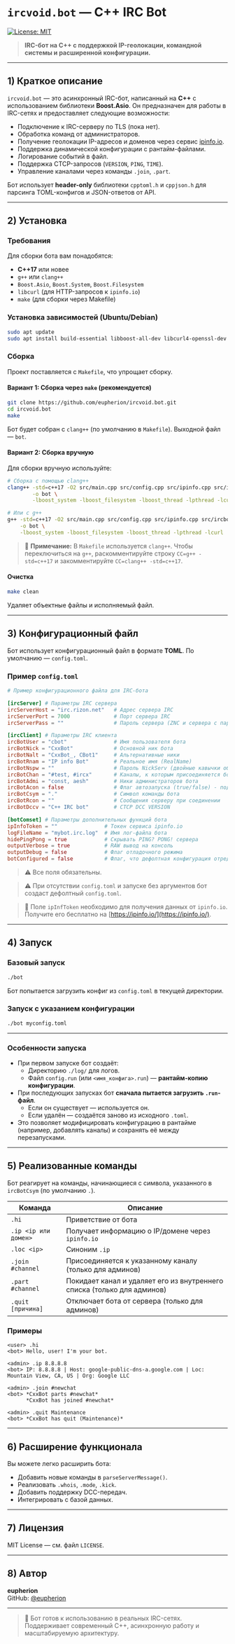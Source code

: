 # `ircvoid.bot` — C++ IRC Bot

[![License: MIT](https://img.shields.io/badge/License-MIT-yellow.svg)](https://opensource.org/licenses/MIT)

> **IRC-бот на C++ с поддержкой IP-геолокации, командной системы и расширенной конфигурации.**

---

## 1) Краткое описание

`ircvoid.bot` — это асинхронный IRC-бот, написанный на **C++** с использованием библиотеки **Boost.Asio**. Он предназначен для работы в IRC-сетях и предоставляет следующие возможности:

- Подключение к IRC-серверу по TLS (пока нет).
- Обработка команд от администраторов.
- Получение геолокации IP-адресов и доменов через сервис [ipinfo.io](https://ipinfo.io/).
- Поддержка динамической конфигурации с рантайм-файлами.
- Логирование событий в файл.
- Поддержка CTCP-запросов (`VERSION`, `PING`, `TIME`).
- Управление каналами через команды `.join`, `.part`.

Бот использует **header-only** библиотеки `cpptoml.h` и `cppjson.h` для парсинга TOML-конфигов и JSON-ответов от API.

---

## 2) Установка

### Требования

Для сборки бота вам понадобятся:

- **C++17** или новее
- `g++` или `clang++`
- `Boost.Asio`, `Boost.System`, `Boost.Filesystem`
- `libcurl` (для HTTP-запросов к `ipinfo.io`)
- `make` (для сборки через Makefile)

### Установка зависимостей (Ubuntu/Debian)

```bash
sudo apt update
sudo apt install build-essential libboost-all-dev libcurl4-openssl-dev clang
```

### Сборка

Проект поставляется с `Makefile`, что упрощает сборку.

#### Вариант 1: Сборка через `make` (рекомендуется)

```bash
git clone https://github.com/eupherion/ircvoid.bot.git
cd ircvoid.bot
make
```

Бот будет собран с `clang++` (по умолчанию в `Makefile`). Выходной файл — `bot`.

#### Вариант 2: Сборка вручную

Для сборки вручную используйте:

```bash
# Сборка с помощью clang++
clang++ -std=c++17 -O2 src/main.cpp src/config.cpp src/ipinfo.cpp src/ircbot.cpp \
        -o bot \
        -lboost_system -lboost_filesystem -lboost_thread -lpthread -lcurl

# Или с g++
g++ -std=c++17 -O2 src/main.cpp src/config.cpp src/ipinfo.cpp src/ircbot.cpp \
    -o bot \
    -lboost_system -lboost_filesystem -lboost_thread -lpthread -lcurl
```

> 🔧 **Примечание:** В `Makefile` используется `clang++`. Чтобы переключиться на `g++`, раскомментируйте строку `CC=g++ -std=c++17` и закомментируйте `CC=clang++ -std=c++17`.

#### Очистка

```bash
make clean
```

Удаляет объектные файлы и исполняемый файл.

---

## 3) Конфигурационный файл

Бот использует конфигурационный файл в формате **TOML**. По умолчанию — `config.toml`.

### Пример `config.toml`

```toml
# Пример конфигурационного файла для IRC-бота

[ircServer]	# Параметры IRC сервера
ircServerHost = "irc.rizon.net"   # Адрес сервера IRC
ircServerPort = 7000              # Порт сервера IRC
ircServerPass = ""                # Пароль сервера (ZNC и сервера с паролем)

[ircClient] # Параметры IRC клиента
ircBotUser = "cbot"               # Имя пользователя бота
ircBotNick = "CxxBot"             # Основной ник бота
ircBotNalt = "CxxBot_, CBot1"     # Альтернативные ники
ircBotRnam = "IP info Bot"        # Реальное имя (RealName)
ircBotNspw = ""                   # Пароль NickServ (двойные кавычки обязательны, пустое если авторизация не нужна)
ircBotChan = "#test, #ircx"       # Каналы, к которым присоединяется бот при подключении
ircBotAdmi = "const, aesh"        # Ники администраторов бота
ircBotAcon = false                # Флаг автозапуска (true/false) - подключаться ли при старте
ircBotCsym = "."                  # Символ команды бота
ircBotRcon = ""                   # Сообщения серверу при соединении 
ircBotDccv = "C++ IRC bot"        # CTCP DCC VERSION

[botComset] # Параметры дополнительных функций бота
ipInfoToken = ""               # Токен сервиса ipinfo.io
logFileName = "mybot.irc.log"  # Имя лог-файла бота
hidePingPong = true            # Скрывать PING? PONG! сервера
outputVerbose = true           # RAW вывод на консоль
outputDebug = false            # Флаг отладочного режима
botConfigured = false          # Флаг, что дефолтная конфигурация отредактирована
```

> ⚠️ Все поля обязательны.

> ⚠️ При отсутствии `config.toml` и запуске без аргументов бот создаст дефолтный `config.toml`.

> 🔐 Поле `ipInfToken` необходимо для получения данных от `ipinfo.io`. Получите его бесплатно на [https://ipinfo.io/](https://ipinfo.io/).

---

## 4) Запуск

### Базовый запуск

```bash
./bot
```

Бот попытается загрузить конфиг из `config.toml` в текущей директории.

### Запуск с указанием конфигурации

```bash
./bot myconfig.toml
```

---

### Особенности запуска

- При первом запуске бот создаёт:
  - Директорию `./log/` для логов.
  - Файл `config.run` (или `<имя_конфига>.run`) — **рантайм-копию конфигурации**.
- При последующих запусках бот **сначала пытается загрузить `.run`-файл**.
  - Если он существует — используется он.
  - Если удалён — создаётся заново из исходного `.toml`.
- Это позволяет модифицировать конфигурацию в рантайме (например, добавлять каналы) и сохранять её между перезапусками.

---

## 5) Реализованные команды

Бот реагирует на команды, начинающиеся с символа, указанного в `ircBotCsym` (по умолчанию `.`).

| Команда | Описание |
|--------|--------|
| `.hi` | Приветствие от бота |
| `.ip <ip или домен>` | Получает информацию о IP/домене через `ipinfo.io` |
| `.loc <ip>` | Синоним `.ip` |
| `.join #channel` | Присоединяется к указанному каналу (только для админов) |
| `.part #channel` | Покидает канал и удаляет его из внутреннего списка (только для админов) |
| `.quit [причина]` | Отключает бота от сервера (только для админов) |

### Примеры

```irc
<user> .hi
<bot> Hello, user! I'm your bot.

<admin> .ip 8.8.8.8
<bot> IP: 8.8.8.8 | Host: google-public-dns-a.google.com | Loc: Mountain View, CA, US | Org: Google LLC

<admin> .join #newchat
<bot> *CxxBot parts #newchat*  
      *CxxBot has joined #newchat*

<admin> .quit Maintenance
<bot> *CxxBot has quit (Maintenance)*
```

---

## 6) Расширение функционала

Вы можете легко расширить бота:

- Добавить новые команды в `parseServerMessage()`.
- Реализовать `.whois`, `.mode`, `.kick`.
- Добавить поддержку DCC-передач.
- Интегрировать с базой данных.

---

## 7) Лицензия

MIT License — см. файл `LICENSE`.

---

## 8) Автор

**eupherion**  
GitHub: [@eupherion](https://github.com/eupherion)

---

> 🚀 Бот готов к использованию в реальных IRC-сетях.  
> Поддерживает современный C++, асинхронную работу и масштабируемую архитектуру.
